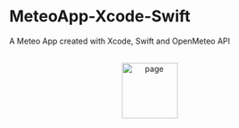 # MeteoApp-Xcode-Swift
A Meteo App created with Xcode, Swift and OpenMeteo API
<br>
<br>
<p align="center"
<picture>
  <img alt="page" src="https://drive.google.com/uc?id=1aCldZoqF7H0ZEXM30lyTNIpNIUBNqgvO" height="100px">
</picture>

